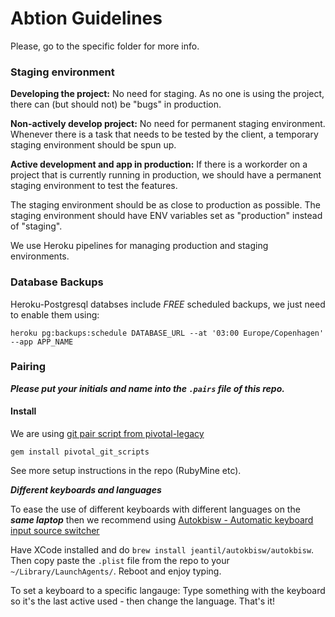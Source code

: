 # Abtion Guidelines

Please, go to the specific folder for more info.


### Staging environment

**Developing the project:** No need for staging. As no one is using the project, there can (but should not) be "bugs" in production.
  
**Non-actively develop project:** No need for permanent staging environment. Whenever there is a task that needs to be tested by the client, a temporary staging environment should be spun up.

**Active development and app in production:** If there is a workorder on a project that is currently running in production, we should have a permanent staging environment to test the features.

The staging environment should be as close to production as possible. The staging environment should have ENV variables set as "production" instead of "staging".

We use Heroku pipelines for managing production and staging environments.

### Database Backups

Heroku-Postgresql databses include *FREE* scheduled backups, we just need to enable them using:

`heroku pg:backups:schedule DATABASE_URL --at '03:00 Europe/Copenhagen' --app APP_NAME`

### Pairing

***Please put your initials and name into the `.pairs` file of this repo.***

#### Install

We are using [git pair script from pivotal-legacy](https://github.com/pivotal-legacy/git_scripts)

```
gem install pivotal_git_scripts
```

See more setup instructions in the repo (RubyMine etc).  

***Different keyboards and languages***

To ease the use of different keyboards with different languages on the ***same laptop*** then we recommend using [Autokbisw - Automatic keyboard input source switcher](https://github.com/jeantil/autokbisw)

Have XCode installed and do `brew install jeantil/autokbisw/autokbisw`. Then copy paste the `.plist` file from the repo to your `~/Library/LaunchAgents/`. Reboot and enjoy typing. 

To set a keyboard to a specific langauge: Type something with the keyboard so it's the last active used - then change the language. That's it!




